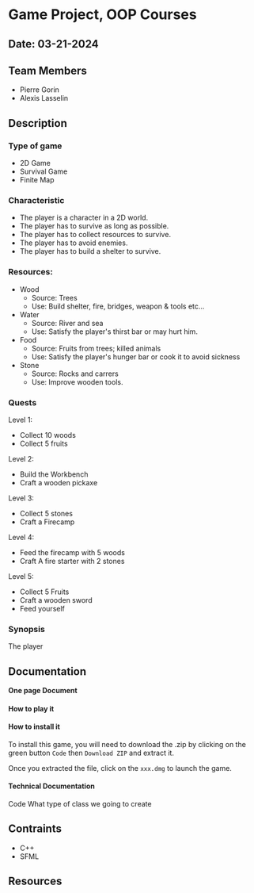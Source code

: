 # Game Project, OOP Courses

## Date: 03-21-2024

## Team Members

- Pierre Gorin
- Alexis Lasselin

## Description

### Type of game
- 2D Game
- Survival Game
- Finite Map

### Characteristic
- The player is a character in a 2D world. 
- The player has to survive as long as possible. 
- The player has to collect resources to survive. 
- The player has to avoid enemies. 
- The player has to build a shelter to survive.

### Resources:

- Wood
  - Source: Trees
  - Use: Build shelter, fire, bridges, weapon & tools etc...
- Water
    - Source: River and sea
    - Use: Satisfy the player's thirst bar or may hurt him.
- Food
    - Source: Fruits from trees; killed animals
    - Use: Satisfy the player's hunger bar or cook it to avoid sickness
- Stone
    - Source: Rocks and carrers
    - Use: Improve wooden tools.

### Quests

Level 1:
- Collect 10 woods
- Collect 5 fruits

Level 2:
- Build the Workbench
- Craft a wooden pickaxe

Level 3:
- Collect 5 stones
- Craft a Firecamp

Level 4:
- Feed the firecamp with 5 woods
- Craft A fire starter with 2 stones

Level 5:
- Collect 5 Fruits
- Craft a wooden sword
- Feed yourself

### Synopsis
The player

## Documentation
**One page Document**

#### How to play it

#### How to install it

To install this game, you will need to download the .zip by clicking on the green button `Code` then `Download ZIP` and extract it.

Once you extracted the file, click on the `xxx.dmg` to launch the game.

#### Technical Documentation
Code
What type of class we going to create


## Contraints
- C++
- SFML

## Resources
